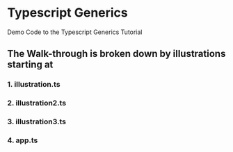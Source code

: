 # Typescript Generics
Demo Code to the Typescript Generics Tutorial
## The Walk-through is broken down by illustrations starting at
### 1. illustration.ts
### 2. illustration2.ts
### 3. illustration3.ts
### 4. app.ts

